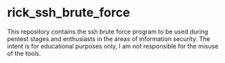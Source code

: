 # rick_ssh_brute_force
This repository contains the ssh brute force program to be used during pentest stages and enthusiasts in the areas of information security. The intent is for educational purposes only, I am not responsible for the misuse of the tools.
